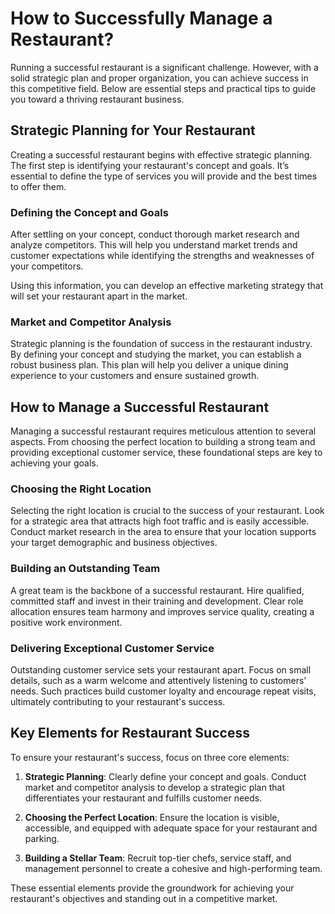 # **How to Successfully Manage a Restaurant?**

Running a successful restaurant is a significant challenge. However, with a solid strategic plan and proper organization, you can achieve success in this competitive field. Below are essential steps and practical tips to guide you toward a thriving restaurant business.

## **Strategic Planning for Your Restaurant**

Creating a successful restaurant begins with effective strategic planning. The first step is identifying your restaurant's concept and goals. It’s essential to define the type of services you will provide and the best times to offer them.

### **Defining the Concept and Goals**

After settling on your concept, conduct thorough market research and analyze competitors. This will help you understand market trends and customer expectations while identifying the strengths and weaknesses of your competitors.

Using this information, you can develop an effective marketing strategy that will set your restaurant apart in the market.

### **Market and Competitor Analysis**

Strategic planning is the foundation of success in the restaurant industry. By defining your concept and studying the market, you can establish a robust business plan. This plan will help you deliver a unique dining experience to your customers and ensure sustained growth.

## **How to Manage a Successful Restaurant**

Managing a successful restaurant requires meticulous attention to several aspects. From choosing the perfect location to building a strong team and providing exceptional customer service, these foundational steps are key to achieving your goals.

### **Choosing the Right Location**

Selecting the right location is crucial to the success of your restaurant. Look for a strategic area that attracts high foot traffic and is easily accessible. Conduct market research in the area to ensure that your location supports your target demographic and business objectives.

### **Building an Outstanding Team**

A great team is the backbone of a successful restaurant. Hire qualified, committed staff and invest in their training and development. Clear role allocation ensures team harmony and improves service quality, creating a positive work environment.

### **Delivering Exceptional Customer Service**

Outstanding customer service sets your restaurant apart. Focus on small details, such as a warm welcome and attentively listening to customers’ needs. Such practices build customer loyalty and encourage repeat visits, ultimately contributing to your restaurant's success.

## **Key Elements for Restaurant Success**

To ensure your restaurant's success, focus on three core elements:

1. **Strategic Planning**: Clearly define your concept and goals. Conduct market and competitor analysis to develop a strategic plan that differentiates your restaurant and fulfills customer needs.
   
2. **Choosing the Perfect Location**: Ensure the location is visible, accessible, and equipped with adequate space for your restaurant and parking.

3. **Building a Stellar Team**: Recruit top-tier chefs, service staff, and management personnel to create a cohesive and high-performing team.

These essential elements provide the groundwork for achieving your restaurant's objectives and standing out in a competitive market.
